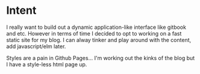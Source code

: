 # Intent

I really want to build out a dynamic application-like interface like gitbook and etc.
However in terms of time I decided to opt to working on a fast static site for my blog.
I can alway tinker and play around with the content, add javascript/elm later.

Styles are a pain in Github Pages... I'm working out the kinks of the blog but I have a style-less html page up.